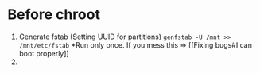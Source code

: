 # Before chroot
1. Generate fstab (Setting UUID for partitions)
`genfstab -U /mnt >> /mnt/etc/fstab`
*Run only once. If you mess this => [[Fixing bugs#I can boot properly]]
2. 